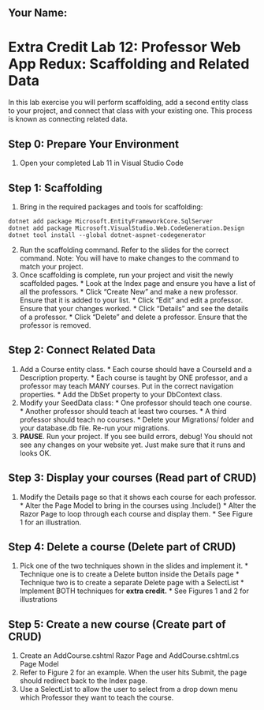 ## Your Name:


# Extra Credit Lab 12: Professor Web App Redux: Scaffolding and Related Data

In this lab exercise you will perform scaffolding, add a second entity class to your project, and connect that class with your existing one. This process is known as connecting related data.

## Step 0: Prepare Your Environment

1. Open your completed Lab 11 in Visual Studio Code

## Step 1: Scaffolding

1. Bring in the required packages and tools for scaffolding:
```
dotnet add package Microsoft.EntityFrameworkCore.SqlServer
dotnet add package Microsoft.VisualStudio.Web.CodeGeneration.Design
dotnet tool install --global dotnet-aspnet-codegenerator
```
2. Run the scaffolding command. Refer to the slides for the correct command. Note: You will have to make changes to the command to match your project.
3. Once scaffolding is complete, run your project and visit the newly scaffolded pages.
                  * Look at the Index page and ensure you have a list of all the professors.
                  * Click “Create New” and make a new professor. Ensure that it is added to your list.
                  * Click “Edit” and edit a professor. Ensure that your changes worked.
                  * Click “Details” and see the details of a professor.
                  * Click “Delete” and delete a professor. Ensure that the professor is removed.

## Step 2: Connect Related Data

1. Add a Course entity class. 
        * Each course should have a CourseId and a Description property.
        * Each course is taught by ONE professor, and a professor may teach MANY courses. Put in the correct navigation properties.
        * Add the DbSet<Course> property to your DbContext class.
2. Modify your SeedData class:
        * One professor should teach one course.
        * Another professor should teach at least two courses.
        * A third professor should teach no courses.
        * Delete your Migrations/ folder and your database.db file. Re-run your migrations.
3. **PAUSE**. Run your project. If you see build errors, debug! You should not see any changes on your website yet. Just make sure that it runs and looks OK.

## Step 3: Display your courses (Read part of CRUD)

1. Modify the Details page so that it shows each course for each professor.
       * Alter the Page Model to bring in the courses using .Include()
       * Alter the Razor Page to loop through each course and display them.
       * See Figure 1 for an illustration.

## Step 4: Delete a course (Delete part of CRUD)

1. Pick one of the two techniques shown in the slides and implement it.
       * Technique one is to create a Delete button inside the Details page
       * Technique two is to create a separate Delete page with a SelectList
       * Implement BOTH techniques for **extra credit.**
       * See Figures 1 and 2 for illustrations

## Step 5: Create a new course (Create part of CRUD)

1. Create an AddCourse.cshtml Razor Page and AddCourse.cshtml.cs Page Model
2. Refer to Figure 2 for an example. When the user hits Submit, the page should redirect back to the Index page.
3. Use a SelectList to allow the user to select from a drop down menu which Professor they want to teach the course.
            
